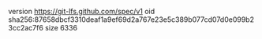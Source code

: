 version https://git-lfs.github.com/spec/v1
oid sha256:87658dbcf3310deaf1a9ef69d2a767e23e5c389b077cd07d0e099b23cc2ac7f6
size 6336
